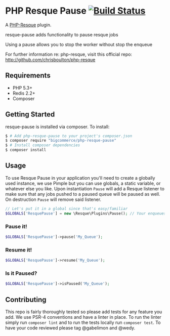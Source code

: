 PHP Resque Pause [![Build Status](https://travis-ci.org/bigcommerce/php-resque-pause.svg?branch=master)](https://travis-ci.org/bigcommerce/php-resque-pause)
==================================

A [PHP-Resque](http://github.com/chrisboulton/php-resque) plugin.

resque-pause adds functionality to pause resque jobs

Using a pause allows you to stop the worker without stop the enqueue

For further information re: php-resque, visit this official repo: <http://github.com/chrisboulton/php-resque>

## Requirements ##
* PHP 5.3+
* Redis 2.2+
* Composer

## Getting Started ##
resque-pause is installed via composer. To install:

```bash
$ # Add php-resque-pause to your project's composer.json
$ composer require "bigcommerce/php-resque-pause"
$ # Install composer dependencies
$ composer install
```

## Usage ##

To use Resque Pause in your application you'll need to create a globally used instance, we use Pimple but you can use
globals, a static variable, or whatever else you like. Upon instantiation `Pause` will add a Resque listener to make
sure that any jobs pushed to a paused queue will be paused as well. On destruction `Pause` will remove said listener.

```php
// Let's put it in a global since that's easy/familiar
$GLOBALS['ResquePause'] = new \Resque\Plugins\Pause(); // Your enqueues are now being listened to
```

### Pause it! ###
```php
$GLOBALS['ResquePause']->pause('My_Queue');
```

### Resume it! ###
```php
$GLOBALS['ResquePause']->resume('My_Queue');
```

### Is it Paused? ###
```php
$GLOBALS['ResquePause']->isPaused('My_Queue');
```

## Contributing ##

This repo is fairly thoroughly tested so please add tests for any feature you add. We use PSR-4 conventions and have a
linter in place. To run the linter simply run `composer lint` and to run the tests locally run `composer test`. To have
your code reviewed please tag @gabelimon and @wedy.
